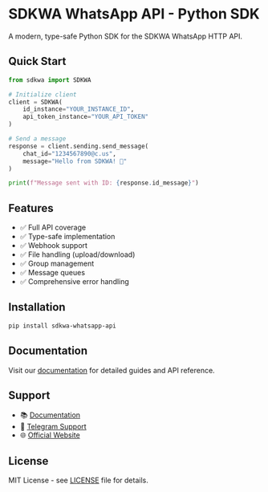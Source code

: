 # SDKWA WhatsApp API - Python SDK

A modern, type-safe Python SDK for the SDKWA WhatsApp HTTP API.

## Quick Start

```python
from sdkwa import SDKWA

# Initialize client
client = SDKWA(
    id_instance="YOUR_INSTANCE_ID",
    api_token_instance="YOUR_API_TOKEN"
)

# Send a message
response = client.sending.send_message(
    chat_id="1234567890@c.us",
    message="Hello from SDKWA! 👋"
)

print(f"Message sent with ID: {response.id_message}")
```

## Features

- ✅ Full API coverage
- ✅ Type-safe implementation
- ✅ Webhook support
- ✅ File handling (upload/download)
- ✅ Group management
- ✅ Message queues
- ✅ Comprehensive error handling

## Installation

```bash
pip install sdkwa-whatsapp-api
```

## Documentation

Visit our [documentation](https://docs.sdkwa.pro) for detailed guides and API reference.

## Support

- 📚 [Documentation](https://docs.sdkwa.pro)
- 💬 [Telegram Support](https://t.me/sdkwa_support)
- 🌐 [Official Website](https://sdkwa.pro)

## License

MIT License - see [LICENSE](LICENSE) file for details.
